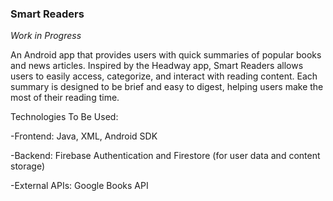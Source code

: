 ### Smart Readers 
*Work in Progress*

An Android app that provides users with quick summaries of popular books and news articles. Inspired by the Headway app, Smart Readers allows users to easily access, categorize, and interact with reading content. Each summary is designed to be brief and easy to digest, helping users make the most of their reading time.

Technologies To Be Used:

-Frontend: Java, XML, Android SDK

-Backend: Firebase Authentication and Firestore (for user data and content storage)

-External APIs: Google Books API
